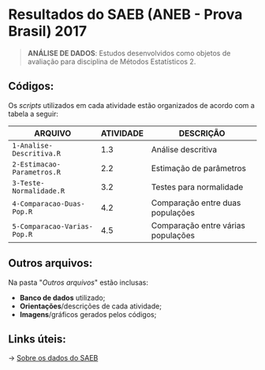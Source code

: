 # Resultados do SAEB (ANEB - Prova Brasil) 2017
> **ANÁLISE DE DADOS**: Estudos desenvolvidos como objetos de avaliação para disciplina de Métodos Estatísticos 2.

## **Códigos:**
Os *scripts* utilizados em cada atividade estão organizados de acordo com a tabela a seguir:

| ARQUIVO        | ATIVIDADE| DESCRIÇÃO |
|----------------|----------|-----------------------|
|`1-Analise-Descritiva.R`  |  1.3     |Análise descritiva     |
|`2-Estimacao-Parametros.R`  |  2.2     |Estimação de parâmetros|
|`3-Teste-Normalidade.R`|  3.2     |Testes para normalidade|
|`4-Comparacao-Duas-Pop.R`|  4.2     |Comparação entre duas populações|
|`5-Comparacao-Varias-Pop.R`|  4.5     |Comparação entre várias populações|

## **Outros arquivos:**

Na pasta "*Outros arquivos*" estão inclusas:
- **Banco de dados** utilizado;
- **Orientações**/descrições de cada atividade;
- **Imagens**/gráficos gerados pelos códigos;

## **Links úteis:**

-> [Sobre os dados do SAEB](https://www.gov.br/inep/pt-br/areas-de-atuacao/avaliacao-e-exames-educacionais/saeb) 

